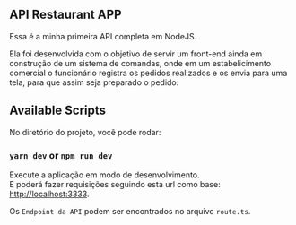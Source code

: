## API Restaurant APP

Essa é a minha primeira API completa em NodeJS.

Ela foi desenvolvida com o objetivo de servir um front-end ainda em construção de um sistema de comandas, onde em um estabelicimento comercial o funcionário registra os pedidos realizados e os envia para uma tela, para que assim seja preparado o pedido.

## Available Scripts

No diretório do projeto, você pode rodar:
### `yarn dev` or `npm run dev`

Execute a aplicação em modo de desenvolvimento.\
E poderá fazer requisições seguindo esta url como base: [http://localhost:3333](http://localhost:3333).

Os `Endpoint da API` podem ser encontrados no arquivo `route.ts`.